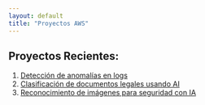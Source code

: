 ```yaml
---
layout: default
title: "Proyectos AWS"
---
```


## Proyectos Recientes:
1. [Detección de anomalías en logs](proyecto1-logs.md)
2. [Clasificación de documentos legales usando AI](proyecto2-doc-legal.md)
3. [Reconocimiento de imágenes para seguridad con IA](proyecto3-rec-caras.md)
